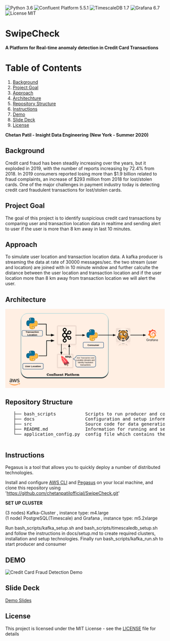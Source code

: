 ![Python 3.6](https://img.shields.io/badge/python-3.6-blue.svg)
![Confluent Platform 5.5.1](https://img.shields.io/badge/Confluent%20Platform-5.5.1-orange)
![TimescaleDB 1.7](https://img.shields.io/badge/TimescaleDB-1.7.0%20-red)
![Grafana 6.7](https://img.shields.io/badge/Grafana-6.7-brightgreen)
![License MIT](https://img.shields.io/badge/License-MIT-yellowgreen)
# SwipeCheck

**A Platform for Real-time anomaly detection in Credit Card Transactions**

# Table of Contents
1. [Background](README.md#Background)
2. [Project Goal](README.md#Project-Goal)
3. [Approach](README.md#Approach)
4. [Architechture](README.md#Architecture)
5. [Repository Structure](README.md#Repository-Structure)
6. [Instructions](README.md#Instructions)
7. [Demo](README.md#Demo)
8. [Slide Deck](README.md#Slide-Deck)
9. [License](README.md#License)


**Chetan Patil - Insight Data Engineering (New York - Summer 2020)**

## Background
Credit card fraud has been steadily increasing over the years, but it exploded in 2019, with the number of reports increasing by 72.4% from 2018. In 2019 consumers reported losing more than $1.9 billion related to fraud complaints, an increase of $293 million from 2018 for lost/stolen cards. One of the major challenges in payment industry today is detecting credit card  fraudulent transactions for lost/stolen cards. 

## Project Goal
The goal of this project is to identify suspicious credit card transactions by comparing user and transaction location data in realtime and sending alert to user if the user is more than 8 km away in last 10 minutes.

## Approach

To simulate user location and transaction location data. A kafka producer is streaming the data at rate of 30000 messages/sec. the two stream (user and location) are joined with in 10 minute window and further calculte the distance between the user location and transaction location and if the user location more than 8 km away from transaction location we will alert the user.

## Architecture
  ![GitHub Logo](/docs/architecture.png)

## Repository Structure
   <pre>
   ├── bash_scripts           Scripts to run producer and consumer, setup kafka cluster and timescaledb
   ├── docs                   Configuration and setup information
   ├── src                    Source code for data generation and kafka producer, consumer
   ├── README.md              Information for running and setting up project
   └── application_config.py  config file which contains the properties constants
   </pre>

## Instructions

Pegasus is a tool that allows you to quickly deploy a number of distributed technologies.

Install and configure [AWS CLI](https://aws.amazon.com/cli/) and [Pegasus](https://github.com/InsightDataScience/pegasus) on your local machine, and clone this repository using 'https://github.com/chetanpatilofficial/SwipeCheck.git'

**SET UP CLUSTER**

(3 nodes) Kafka-Cluster , instance type: m4.large <br>
(1 node) PostgreSQL(Timescale) and Grafana , instance type: m5.2xlarge

Run bash_scripts/kafka_setup.sh and bash_scripts/timescaledb_setup.sh and follow the instructions in docs/setup.md to create required clusters, installation and setup technologies.
Finally run bash_scripts/kafka_run.sh to start producer and consumer

## DEMO
![Credit Card Fraud Detection Demo](docs/demo/grafana-dashboard.gif)

## Slide Deck
[Demo Slides](https://tinyurl.com/yc9sclht)

## License

This project is licensed under the MIT License - see the [LICENSE](LICENSE) file for details
